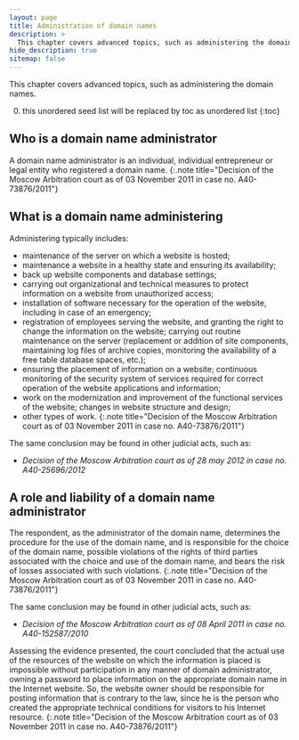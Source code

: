 ```yaml
---
layout: page
title: Administration of domain names
description: >
  This chapter covers advanced topics, such as administering the domain names.
hide_description: true
sitemap: false
---
```


This chapter covers advanced topics, such as administering the domain names.

0. this unordered seed list will be replaced by toc as unordered list
{:toc}

## Who is a domain name administrator

A domain name administrator is an individual, individual entrepreneur or legal entity who registered a domain name.
{:.note title="Decision of the Moscow Arbitration court as of 03 November 2011 in case no. A40-73876/2011"}

## What is a domain name administering

Administering typically includes: 
* maintenance of the server on which a website is hosted; 
* maintenance a website in a healthy state and ensuring its availability; 
* back up website components and database settings; 
* carrying out organizational and technical measures to protect information on a website from unauthorized access; 
* installation of software necessary for the operation of the website, including in case of an emergency; 
* registration of employees serving the website, and granting the right to change the information on the website; carrying out routine maintenance on the server (replacement or addition of site components, maintaining log files of archive copies, monitoring the availability of a free table database spaces, etc.); 
* ensuring the placement of information on a website; continuous monitoring of the security system of services required for correct operation of the website applications and information; 
* work on the modernization and improvement of the functional services of the website; changes in website structure and design; 
* other types of work.
{:.note title="Decision of the Moscow Arbitration court as of 03 November 2011 in case no. A40-73876/2011"}

The same conclusion may be found in other judicial acts, such as:
* *Decision of the Moscow Arbitration court as of 28 may 2012 in case no. A40-25696/2012*


## A role and liability of a domain name administrator

The respondent, as the administrator of the domain name, determines the procedure for the use of the domain name, 
and is responsible for the choice of the domain name, possible violations of the rights of third parties associated 
with the choice and use of the domain name, and bears the risk of losses associated with such violations.
{:.note title="Decision of the Moscow Arbitration court as of 03 November 2011 in case no. A40-73876/2011"}

The same conclusion may be found in other judicial acts, such as:

* *Decision of the Moscow Arbitration court as of 08 April 2011 in case no. A40-152587/2010*


Assessing the evidence presented, the court concluded that the actual use of the resources of the website on which the information is placed is impossible without participation in any manner of domain administrator, owning a password to place information on the appropriate domain name in the Internet website. So, the website owner should be responsible for posting information that is contrary to the law, since he is the person who created the appropriate technical conditions for visitors to his Internet resource.
{:.note title="Decision of the Moscow Arbitration court as of 03 November 2011 in case no. A40-73876/2011"}

